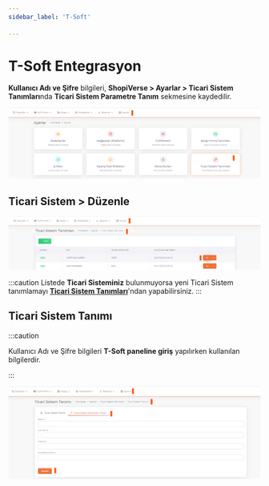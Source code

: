 ```yaml
---
sidebar_label: 'T-Soft'

---
```


# T-Soft Entegrasyon



**Kullanıcı Adı ve Şifre** bilgileri, **ShopiVerse > Ayarlar > Ticari Sistem Tanımları**nda **Ticari Sistem Parametre Tanım** sekmesine kaydedilir. 

![T-SoftSet](../commercial-system/img/T-SoftSet.png)

## Ticari Sistem > Düzenle

![T-SoftSetEdit](../commercial-system/img/T-SoftSetEdit.png)

:::caution
Listede **Ticari Sisteminiz** bulunmuyorsa yeni Ticari Sistem tanımlamayı **[Ticari Sistem Tanımları](/docs/dashboard/dashboard-tutorial/settings/commercial-system/)**'ndan yapabilirsiniz.
:::

## Ticari Sistem Tanımı

:::caution

Kullanıcı Adı ve Şifre bilgileri **T-Soft paneline giriş** yapılırken kullanılan bilgilerdir.

:::

![T-SoftSetEditUserName](../commercial-system/img/T-SoftSetEditUserName.png)








 